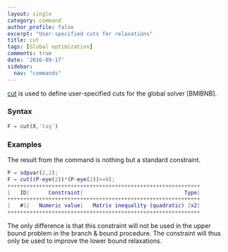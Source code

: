 ```yaml
---
layout: single
category: command
author_profile: false
excerpt: "User-specified cuts for relaxations"
title: cut
tags: [Global optimization]
comments: true
date: '2016-09-17'
sidebar:
  nav: "commands"
---
```


[cut](/command/cut) is used to define user-specified cuts for the global solver [BMIBNB].

### Syntax

````matlab
F = cut(X,'tag')
````

### Examples

The result from the command is nothing but a standard constraint.

````matlab
P = sdpvar(2,2);
F = cut((P-eye(2))*(P-eye(2))>=0);
+++++++++++++++++++++++++++++++++++++++++++++++++++++++++++++
|   ID|      Constraint|                                Type|
+++++++++++++++++++++++++++++++++++++++++++++++++++++++++++++
|   #1|   Numeric value|   Matrix inequality (quadratic) 2x2|
+++++++++++++++++++++++++++++++++++++++++++++++++++++++++++++
````

The only difference is that this constraint will not be used in the upper bound problem in the branch & bound procedure. The constraint will thus only be used to improve the lower bound relaxations.
